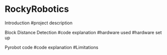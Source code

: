 # RockyRobotics

Introduction
#project description

Block Distance Detection
#code explanation
#hardware used
#hardware set up

Pyrobot code
#code explanation
#Limitations

